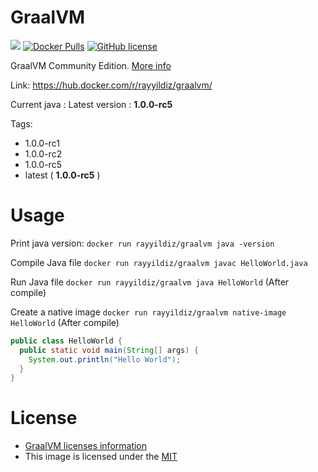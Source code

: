 GraalVM
===

[![](https://images.microbadger.com/badges/image/rayyildiz/graalvm.svg)](https://microbadger.com/images/rayyildiz/graalvm "GraalVM") [![Docker Pulls](https://img.shields.io/docker/pulls/rayyildiz/graalvm.svg)](https://hub.docker.com/r/rayyildiz/graalvm/) [![GitHub license](https://img.shields.io/github/license/rayyildiz/docker-graalvm.svg)](https://github.com/rayyildiz/docker-graalvm/blob/master/LICENSE)


GraalVM Community Edition. [More info](https://hub.docker.com/r/rayyildiz/graalvm/)

Link: https://hub.docker.com/r/rayyildiz/graalvm/

Current java : Latest version : **1.0.0-rc5**

Tags:

* 1.0.0-rc1
* 1.0.0-rc2
* 1.0.0-rc5
* latest ( **1.0.0-rc5** )


Usage
===


Print java version: ```docker run rayyildiz/graalvm java -version```

Compile Java file ```docker run rayyildiz/graalvm javac HelloWorld.java```


Run Java file ```docker run rayyildiz/graalvm java HelloWorld```  (After compile)

Create a native image ```docker run rayyildiz/graalvm native-image HelloWorld```  (After compile)


```java
public class HelloWorld {
  public static void main(String[] args) {
    System.out.println("Hello World");
  }
}
```

License
===

* [GraalVM licenses information](https://github.com/oracle/graal#license)
* This image is licensed under the [MIT](LICENSE)
